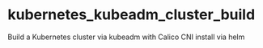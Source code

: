 # kubernetes_kubeadm_cluster_build
Build a Kubernetes cluster via kubeadm with Calico CNI install via helm
